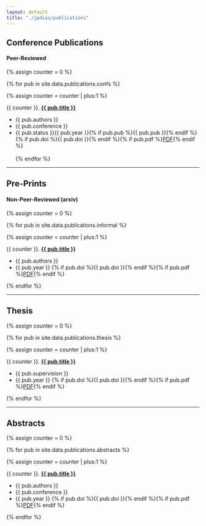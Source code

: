 ```yaml
---
layout: default
title: "./jpdias/publications"
---
```


## Conference Publications
#### Peer-Reviewed

{% assign counter = 0 %}

{% for pub in site.data.publications.confs %}

 {% assign counter = counter | plus:1 %}

  {{ counter }}. <a href="{{ pub.url }}" _target="blank">**{{ pub.title }}**</a><br>
  - <i class="fas fa-users"></i> {{ pub.authors }}
  - <i class="fas fa-caret-right"></i> {{ pub.conference }}
  - <span class="shield shield-grey"><span><i class="fas fa-paperclip"></i></span>{{ pub.status }}</span><span class="shield shield-blue"><span><i class="fas fa-calendar-alt"></i></span>{{ pub.year }}</span>{% if pub.pub %}<span class="shield shield-green"><span><i class="fas fa-book"></i></span>{{ pub.pub }}</span>{% endif %}{% if pub.doi %}<span class="shield shield-yellow"><span><i class="fas fa-fingerprint"></i></span>{{ pub.doi }}</span>{% endif %}{% if pub.pdf %}<a href="{{ pub.pdf }}" _target="blank" class="shield shield-red"><span><i class="fas fa-file-pdf"></i></span>PDF</a>{% endif %}<br>    
{% endfor %}

---

## Pre-Prints
#### Non-Peer-Reviewed (arxiv)

{% assign counter = 0 %}

{% for pub in site.data.publications.informal %}

 {% assign counter = counter | plus:1 %}

  {{ counter }}. <a href="{{ pub.url }}" _target="blank">**{{ pub.title }}**</a> <br>
  - <i class="fas fa-users"></i> {{ pub.authors }}
  - <span class="shield shield-blue"><span><i class="fas fa-calendar-alt"></i></span>{{ pub.year }}</span>
        {% if pub.doi %}<span class="shield shield-yellow"><span><i class="fas fa-fingerprint"></i></span>{{ pub.doi }}</span>{% endif %}{% if pub.pdf %}<a href="{{ pub.pdf }}" _target="blank" class="shield shield-red"><span><i class="fas fa-file-pdf"></i></span>PDF</a>{% endif %}<br>    

{% endfor %}

---

## Thesis

{% assign counter = 0 %}

{% for pub in site.data.publications.thesis %}

 {% assign counter = counter | plus:1 %}

  {{ counter }}. <a href="{{ pub.url }}" _target="blank">**{{ pub.title }}**</a> <br>
  - <i class="fas fa-caret-right"></i> {{ pub.supervision }}
  - <span class="shield shield-blue"><span><i class="fas fa-calendar-alt"></i></span>{{ pub.year }}</span>
        {% if pub.doi %}<span class="shield shield-yellow"><span><i class="fas fa-fingerprint"></i></span>{{ pub.doi }}</span>{% endif %}{% if pub.pdf %}<a href="{{ pub.pdf }}" _target="blank" class="shield shield-red"><span><i class="fas fa-file-pdf"></i></span>PDF</a>{% endif %}<br>    

{% endfor %}

---

## Abstracts

{% assign counter = 0 %}

{% for pub in site.data.publications.abstracts %}

 {% assign counter = counter | plus:1 %}

  {{ counter }}. <a href="{{ pub.url }}" _target="blank">**{{ pub.title }}**</a><br>
  - <i class="fas fa-users"></i> {{ pub.authors }}
  - <i class="fas fa-caret-right"></i> {{ pub.conference }}
  - <span class="shield shield-blue"><span><i class="fas fa-calendar-alt"></i></span>{{ pub.year }}</span>
        {% if pub.doi %}<span class="shield shield-yellow"><span><i class="fas fa-fingerprint"></i></span>{{ pub.doi }}</span>{% endif %}{% if pub.pdf %}<a href="{{ pub.pdf }}" _target="blank" class="shield shield-red"><span><i class="fas fa-file-pdf"></i></span>PDF</a>{% endif %}<br>    

{% endfor %}
